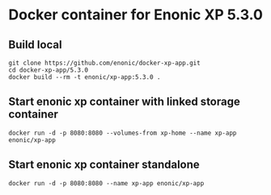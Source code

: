 # Docker container for Enonic XP 5.3.0

## Build local
```
git clone https://github.com/enonic/docker-xp-app.git
cd docker-xp-app/5.3.0
docker build --rm -t enonic/xp-app:5.3.0 .
```

## Start enonic xp container with linked storage container
```
docker run -d -p 8080:8080 --volumes-from xp-home --name xp-app enonic/xp-app
```

## Start enonic xp container standalone
```
docker run -d -p 8080:8080 --name xp-app enonic/xp-app
```
